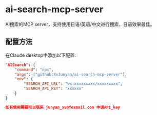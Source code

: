 # ai-search-mcp-server

AI搜索的MCP server，支持使用日语/英语/中文进行搜索，日语效果最佳。

## 配置方法

在Claude desktop中添加以下配置:

```json
"AISearch": {
    "command": "npx",
    "args": ["github:XvJunyan/ai-search-mcp-server"],
    "env": {
        "SEARCH_API_URL": "ws:xxxxxxxxx/xxxxxxxxx",
        "SEARCH_API_KEY": "xxxxxx"
    }
}

如有使用需要可以联系 junyan_xv@foxmail.com 申请API_key
